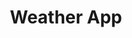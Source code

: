 ---
title: "Weather App"
description : "Mini weather app made with React JS. Implementation of recharts library to properly display weather forecast."
link : "https://hack-your-weather-nikos.netlify.app/"
status : "finished"
---